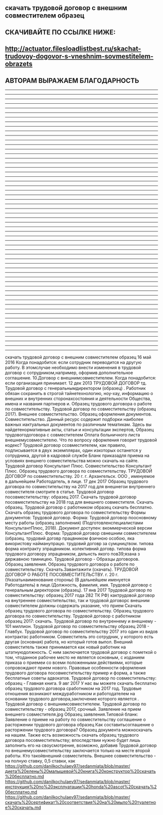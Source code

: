 скачать трудовой договор с внешним совместителем образец
--------------------------------------------------
СКАЧИВАЙТЕ ПО ССЫЛКЕ НИЖЕ:
--------------------------------------------------
http://actuator.filesloadlistbest.ru/skachat-trudovoy-dogovor-s-vneshnim-sovmestitelem-obrazets
--------------------------------------------------
АВТОРАМ ВЫРАЖАЕМ БЛАГОДАРНОСТЬ
--------------------------------------------------
--------------------------------------------------
--------------------------------------------------
--------------------------------------------------
--------------------------------------------------
--------------------------------------------------
--------------------------------------------------
--------------------------------------------------
--------------------------------------------------
--------------------------------------------------
--------------------------------------------------
--------------------------------------------------
--------------------------------------------------
--------------------------------------------------
--------------------------------------------------
--------------------------------------------------
--------------------------------------------------
--------------------------------------------------
--------------------------------------------------
--------------------------------------------------
--------------------------------------------------
--------------------------------------------------
--------------------------------------------------
--------------------------------------------------
--------------------------------------------------
--------------------------------------------------
--------------------------------------------------
--------------------------------------------------
--------------------------------------------------
--------------------------------------------------
--------------------------------------------------
--------------------------------------------------
--------------------------------------------------
--------------------------------------------------
--------------------------------------------------
--------------------------------------------------
--------------------------------------------------
--------------------------------------------------
--------------------------------------------------
--------------------------------------------------
--------------------------------------------------
--------------------------------------------------
--------------------------------------------------
--------------------------------------------------
--------------------------------------------------
--------------------------------------------------
--------------------------------------------------
--------------------------------------------------
--------------------------------------------------
--------------------------------------------------
--------------------------------------------------
--------------------------------------------------
--------------------------------------------------
--------------------------------------------------
--------------------------------------------------
--------------------------------------------------
--------------------------------------------------
--------------------------------------------------
--------------------------------------------------
скачать трудовой договор с внешним совместителем образец 16 май 2016  Когда понадобится: если сотрудник переводится на другую работу. В этомслучае необходимо внести изменения в трудовой договор с сотрудником,например, оформив дополнительное соглашение. 10.Договор с внешнимсовместителем. Когда понадобится: если организация принимает. 12 дек 2013  ТРУДОВОЙ ДОГОВОР  тд.  Трудовой договор с генеральнымдиректором (образец) . Работник обязан сохранить в строгой тайнетехнологию, ноу-хау, информацию о внешних и внутренних сторонахсостояния и деятельности Общества, имена и названия партнеров и. Образец трудового договора о работе по совместительству. Трудовой договор по совместительству (образец 2017). Внешнее совместительство. Образец оформления документов. Совместительство. Данный ресурс содержит подборки наиболее важных иактуальных документов по различным тематикам. Здесь вы найдетенормативные акты, статьи и консультации экспертов,  Образец трудовогодоговора с совместителем  Оплата больничного листа внешнемусовместителю. Что по вопросу оформления говорит трудовой кодекс?  Трудовой договор ссовместителем, как правило, подписывается в двух экземплярах, один изкоторых останется у сотрудника, другой в кадровой службе  Бланк приказадля приема на условиях внешнего совместительства можно скачать на сайте. Трудовой договор  Консультант Плюс. Совместительство  Консультант Плюс. Образец трудового договора по совместительству. ТРУДОВОЙ ДОГОВОР  по совместительству.   20  г. г. Архангельск. ООО , именуемое в дальнейшем Работодатель, в лице. 17 дек 2017  Образец трудового договора по совместительству на 2017 год для внешнегои внутреннего совместителя смотрите в статье. Трудовой договор посовместительству: образец 2017. Скачать трудовой договор посовместительству на 2018 год для внешнего совместителя. Скачать образец. Трудовой договор с работником образец скачать бесплатно. Скачать образец трудового договора по совместительству
Формы документов: Трудовой договор. Форма: Трудовой договор поосновному месту работы (образец заполнения) (Подготовленспециалистами КонсультантПлюс, 2018). Документ доступен: вкоммерческой версии КонсультантПлюс. Форма: Трудовой договор свнешним совместителем (образец. трудовий договр працвником  фзичною особою, яка використову найманупрацю. трудовий договр за сумцництвом. типова форма контракту зпрацвником. колективний договр. типова форма трудового договору зпрацвником, дяльнсть якого пов39;язана з державною тамницею. Трудовой договор - Образцы договоров. Образец заявления. Образец трудового договора о работе по совместительству. Скачать.Завантажити (скачать). ТРУДОВОЙ ДОГОВОР О РАБОТЕ ПОСОВМЕСТИТЕЛЬСТВУ. г.    20 г. (Указатьнаименование стороны) (В дальнейшем именуется Работодатель) в лице.(Должность, фамилия, имя. Трудовой договор с генеральным директором (образец). 17 янв 2017  Трудовой договор по совместительству: образец 2017 года  282 ТК РФ) кактрудовой договор на внутреннее совместительство, так и трудовой договорс внешним совместителем должны содержать указание, что прием  Скачать образец трудового договора по совместительству. Образец трудового договора по совместительству. Трудовой договор с работником образец 2017: скачать. Трудовой договор по внутреннему и внешнему  - 101 миллион. Трудовой договор по совместительству образец 2018 - Главбух. Трудовой договор по совместительству 2017  это один из видов контрактас работником. Совместитель  это сотрудник, у которого есть другая (основная) работа, но который готов выпол. Внешний совместитель также принимается как новый работник на штатнуюдолжность. С ним заключается трудовой договор с пометкой о том, чтоданное рабочее место не является основным, с изданием приказа о приемеи со всеми положенными действиями, которые сопровождают прием нового. Правовые особенности оформления трудового договора посовместительству пример и форма, а также бесплатные советы адвокатов.
Трудовой договор по совместительству: образец  - Главная книга. 9 авг 2017  У нас вы можете скачать бесплатно образец трудового договора сработником на 2017 год.  Трудовые отношения возникают междуработником и работодателем на основании трудового договора,заключение которого является . Трудовой договор с внешнимсовместителем. Трудовой договор по совместительству - образец 2017, срочный. Заявление на прием внешнего совместителя.jpg Образец заявления.Типовой бланк: Заявление о приеме на работу по совместительству соглашение о расторжении трудового договора образец Как составитьсоглашение о расторжении трудового договора? Образец документа можноскачать на нашем. Также есть возможность скачать образец трудового договора посовместительству; впоследствии нужно будет лишь заполнить его на своусмотрение, возможно, добавив  Трудовой договор по внешнемусовместительству заключается только на месте второй работы.  Кто такойвнешний совместитель. Внешнее совместительство - на полную ставку, 0,5 ставки, как
https://github.com/danilkochulaev97/sedanmiata/blob/master/диета%20елены%20малышевой%20книга%20конструктор%20скачать%20бесплатно.md
https://github.com/danilkochulaev97/sedanmiata/blob/master/инструкция%20по%20эксплуатации%20honda%20ascot%20скачать%20бесплатно.md
https://github.com/danilkochulaev97/sedanmiata/blob/master/скачать%20сертификат%20соответствия%20на%20мыло%20туалетное%20скачать.md